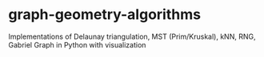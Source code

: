 # graph-geometry-algorithms
Implementations of Delaunay triangulation, MST (Prim/Kruskal), kNN, RNG, Gabriel Graph in Python with visualization
